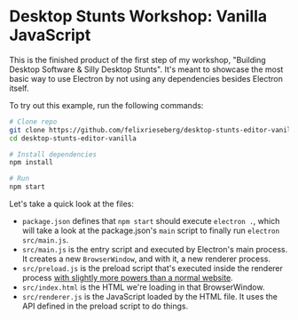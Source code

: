 # Desktop Stunts Workshop: Vanilla JavaScript

This is the finished product of the first step of my workshop, "Building Desktop Software & Silly Desktop Stunts". It's meant to showcase the most basic way to use Electron by not using any dependencies besides Electron itself.

To try out this example, run the following commands:

```sh
# Clone repo
git clone https://github.com/felixrieseberg/desktop-stunts-editor-vanilla
cd desktop-stunts-editor-vanilla

# Install dependencies
npm install

# Run
npm start
```

Let's take a quick look at the files:

- `package.json` defines that `npm start` should execute `electron .`, which will take a look at the package.json's `main` script to finally run `electron src/main.js`.
- `src/main.js` is the entry script and executed by Electron's main process. It creates a new `BrowserWindow`, and with it, a new renderer process.
- `src/preload.js` is the preload script that's executed inside the renderer process [with slightly more powers than a normal website](https://www.electronjs.org/docs/latest/tutorial/tutorial-preload). 
- `src/index.html` is the HTML we're loading in that BrowserWindow.
- `src/renderer.js` is the JavaScript loaded by the HTML file. It uses the API defined in the preload script to do things.
